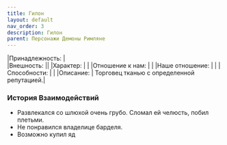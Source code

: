 ```yaml
---
title: Гилон
layout: default
nav_order: 3
description: Гилон
parent: Персонажи Демоны Римляне
---
```

|Принадлежность: |\
|Внешность: ||
|Характер: | |
|Отношение к нам: | |
|Наше отношение: | |
|Способности: | |
|Описание: | Торговец тканью с определенной репутацией.|

### История Взаимодействий
- Развлекался со шлюхой очень грубо. Сломал ей челюсть, побил плетьми.
- Не понравился владелице барделя.
- Возможно купил яд

